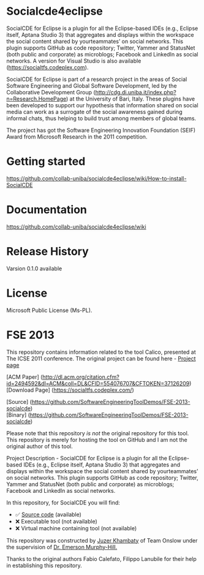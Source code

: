 Socialcde4eclipse
=================

SocialCDE for Eclipse is a plugin for all the Eclipse-based IDEs (e.g., Eclipse itself, Aptana Studio 3) that aggregates and displays within the workspace the social content shared by yourteammates’ on social networks.
This plugin supports GitHub as code repository; Twitter, Yammer and StatusNet (both public and corporate) as microblogs; Facebook and LinkedIn as social networks. 
A version for Visual Studio is also available (https://socialtfs.codeplex.com).

SocialCDE for Eclipse is part of a research project in the areas of Social Software Engineering and Global Software Development, led by the Collaborative Development Group (http://cdg.di.uniba.it/index.php?n=Research.HomePage) at the University of Bari, Italy. These plugins have been developed to support our hypothesis that information shared on social media can work as a surrogate of the social awareness gained during informal chats, thus helping to build trust among members of global teams.

The project has got the Software Engineering Innovation Foundation (SEIF) Award from Microsoft Research in the 2011 competition.

# Getting started
 https://github.com/collab-uniba/socialcde4eclipse/wiki/How-to-install-SocialCDE
# Documentation
https://github.com/collab-uniba/socialcde4eclipse/wiki
# Release History
Varsion 0.1.0 available
# License
Microsoft Public License (Ms-PL).


<h1>FSE 2013</h1>

This repository contains information related to the tool Calico, presented at The ICSE 2011 conference. The original project can be found here - <a href="https://socialtfs.codeplex.com">Project page</a>

[ACM Paper] (http://dl.acm.org/citation.cfm?id=2494592&dl=ACM&coll=DL&CFID=554076707&CFTOKEN=37126209) <br/>
[Download Page] (https://socialtfs.codeplex.com/) <br/>

[Source] (https://github.com/SoftwareEngineeringToolDemos/FSE-2013-socialcde) <br/>
[Binary] (https://github.com/SoftwareEngineeringToolDemos/FSE-2013-socialcde) <br/>

Please note that this repository <i>is not</i> the original repository for this tool. This repository is merely for hosting the tool on GitHub and I am not the original author of this tool.

Project Description - 
SocialCDE for Eclipse is a plugin for all the Eclipse-based IDEs (e.g., Eclipse itself, Aptana Studio 3) that aggregates and displays within the workspace the social content shared by yourteammates’ on social networks.
This plugin supports GitHub as code repository; Twitter, Yammer and StatusNet (both public and corporate) as microblogs; Facebook and LinkedIn as social networks. 

In this repository, for SocialCDE you will find:

* :white_check_mark: [Source code](.) (available)
* :x: Executable tool (not available)
* :x: Virtual machine containing tool (not available)


This repository was constructed by <a href="https://github.com/juzer10">Juzer Khambaty</a> of Team Onslow under the supervision of <a href="https://github.com/CaptainEmerson">Dr. Emerson Murphy-Hill.</a>

Thanks to the original authors 	Fabio Calefato,	Filippo Lanubile for their help in establishing this repository.

